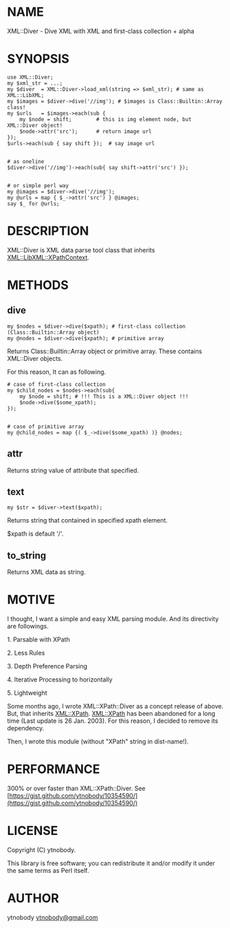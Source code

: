 # NAME

XML::Diver - Dive XML with XML and first-class collection + alpha

# SYNOPSIS

    use XML::Diver;
    my $xml_str = ...;
    my $diver  = XML::Diver->load_xml(string => $xml_str); # same as XML::LibXML;
    my $images = $diver->dive('//img'); # $images is Class::Builtin::Array class!
    my $urls   = $images->each(sub {
        my $node = shift;        # this is img element node, but XML::Diver object!
        $node->attr('src');      # return image url 
    });
    $urls->each(sub { say shift });  # say image url
    

    # as oneline
    $diver->dive('//img')->each(sub{ say shift->attr('src') });
    

    # or simple perl way
    my @images = $diver->dive('//img');
    my @urls = map { $_->attr('src') } @images;
    say $_ for @urls;
    



# DESCRIPTION

XML::Diver is XML data parse tool class that inherits [XML::LibXML::XPathContext](http://search.cpan.org/perldoc?XML::LibXML::XPathContext).

# METHODS

## dive

    my $nodes = $diver->dive($xpath); # first-class collection (Class::Builtin::Array object)
    my @nodes = $diver->dive($xpath); # primitive array

Returns Class::Builtin::Array object or primitive array. These contains XML::Diver objects.

For this reason, It can as following.

    # case of first-class collection
    my $child_nodes = $nodes->each(sub{
        my $node = shift; # !!! This is a XML::Diver object !!!
        $node->dive($some_xpath);
    });
    

    # case of primitive array
    my @child_nodes = map {( $_->dive($some_xpath) )} @nodes;

## attr

Returns string value of attribute that specified.

## text

    my $str = $diver->text($xpath);

Returns string that contained in specified xpath element.

$xpath is default '/'.

## to\_string

Returns XML data as string.

# MOTIVE

I thought, I want a simple and easy XML parsing module. And its directivity are followings.

1\. Parsable with XPath

2\. Less Rules

3\. Depth Preference Parsing

4\. Iterative Processing to horizontally

5\. Lightweight

Some months ago, I wrote XML::XPath::Diver as a concept release of above. But, that inherits [XML::XPath](http://search.cpan.org/perldoc?XML::XPath). [XML::XPath](http://search.cpan.org/perldoc?XML::XPath) has been abandoned for a long time (Last update is 26 Jan. 2003). For this reason, I decided to remove its dependency.

Then, I wrote this module (without "XPath" string in dist-name!).

# PERFORMANCE

300% or over faster than XML::XPath::Diver. See [https://gist.github.com/ytnobody/10354590/](https://gist.github.com/ytnobody/10354590/)

# LICENSE

Copyright (C) ytnobody.

This library is free software; you can redistribute it and/or modify
it under the same terms as Perl itself.

# AUTHOR

ytnobody <ytnobody@gmail.com>

